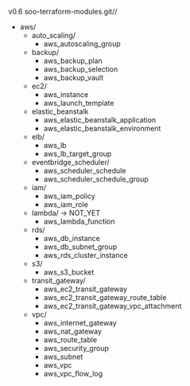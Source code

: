 v0.6
soo-terraform-modules.git//
- aws/
  - auto_scaling/
    - aws_autoscaling_group
  - backup/
    - aws_backup_plan
    - aws_backup_selection
    - aws_backup_vault
  - ec2/
    - aws_instance
    - aws_launch_template
  - elastic_beanstalk
    - aws_elastic_beanstalk_application
    - aws_elastic_beanstalk_environment
  - elb/
    - aws_lb
    - aws_lb_target_group
  - eventbridge_scheduler/
    - aws_scheduler_schedule
    - aws_scheduler_schedule_group
  - iam/
    - aws_iam_policy
    - aws_iam_role
  - lambda/ -> NOT_YET
    - aws_lambda_function
  - rds/
    - aws_db_instance
    - aws_db_subnet_group
    - aws_rds_cluster_instance
  - s3/
    - aws_s3_bucket
  - transit_gateway/
    - aws_ec2_transit_gateway
    - aws_ec2_transit_gateway_route_table
    - aws_ec2_transit_gateway_vpc_attachment
  - vpc/
    - aws_internet_gateway
    - aws_nat_gateway
    - aws_route_table
    - aws_security_group
    - aws_subnet
    - aws_vpc
    - aws_vpc_flow_log





